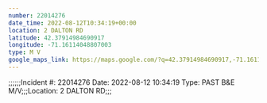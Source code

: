 ```yaml
---
number: 22014276
date_time: 2022-08-12T10:34:19+00:00
location: 2 DALTON RD
latitude: 42.37914984690917
longitude: -71.16114048807003
type: M V
google_maps_link: https://maps.google.com/?q=42.37914984690917,-71.16114048807003
---
```


;;;;;;Incident #: 22014276  Date: 2022-08-12 10:34:19   Type: PAST B&E M/V;;;Location: 2 DALTON RD;;;
